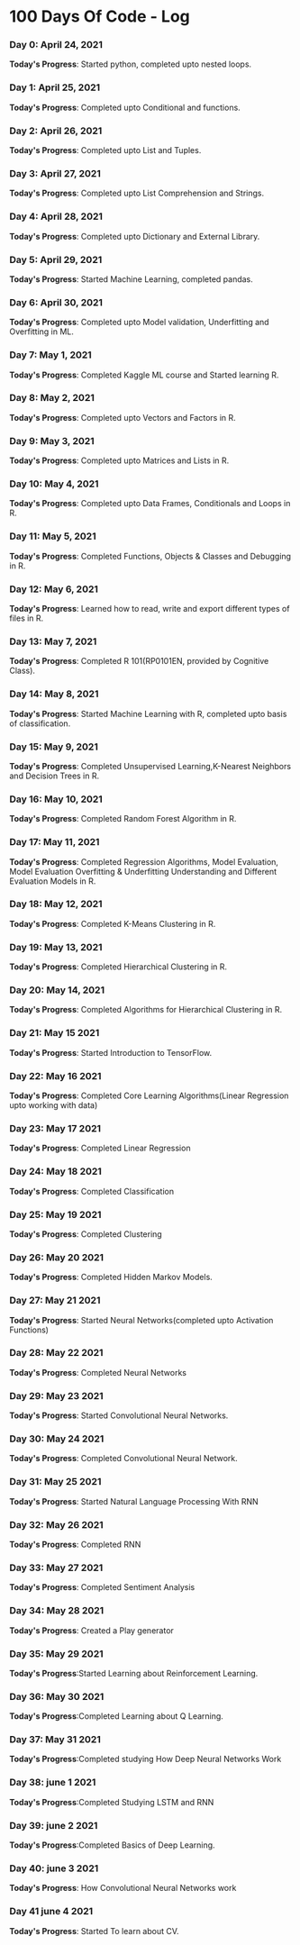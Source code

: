 # 100 Days Of Code - Log

### Day 0: April 24, 2021

**Today's Progress**: Started python, completed upto nested loops.


### Day 1: April 25, 2021

**Today's Progress**: Completed upto Conditional and functions.

### Day 2: April 26, 2021

**Today's Progress**: Completed upto List and Tuples.

### Day 3: April 27, 2021

**Today's Progress**: Completed upto List Comprehension and Strings.

### Day 4: April 28, 2021

**Today's Progress**: Completed upto Dictionary and External Library.

### Day 5: April 29, 2021

**Today's Progress**: Started Machine Learning, completed pandas.

### Day 6: April 30, 2021

**Today's Progress**: Completed upto Model validation, Underfitting and Overfitting in ML.

### Day 7: May 1, 2021

**Today's Progress**: Completed Kaggle ML course and Started learning R.

### Day 8: May 2, 2021

**Today's Progress**: Completed upto Vectors and Factors in R.

### Day 9: May 3, 2021

**Today's Progress**: Completed upto Matrices and Lists in R.

### Day 10: May 4, 2021

**Today's Progress**: Completed upto Data Frames, Conditionals and Loops in R.

### Day 11: May 5, 2021

**Today's Progress**: Completed Functions, Objects & Classes and Debugging in R.

### Day 12: May 6, 2021

**Today's Progress**: Learned how to read, write and export different types of files in R.

### Day 13: May 7, 2021

**Today's Progress**: Completed R 101(RP0101EN, provided by Cognitive Class).

### Day 14: May 8, 2021

**Today's Progress**: Started Machine Learning with R, completed upto basis of classification.

### Day 15: May 9, 2021

**Today's Progress**: Completed Unsupervised Learning,K-Nearest Neighbors and Decision Trees in R.

### Day 16: May 10, 2021

**Today's Progress**: Completed Random Forest Algorithm in R.

### Day 17: May 11, 2021

**Today's Progress**: Completed Regression Algorithms, Model Evaluation, Model Evaluation Overfitting & Underfitting Understanding and Different Evaluation Models in R.

### Day 18: May 12, 2021

**Today's Progress**: Completed K-Means Clustering in R.

### Day 19: May 13, 2021

**Today's Progress**: Completed Hierarchical Clustering in R.

### Day 20: May 14, 2021

**Today's Progress**: Completed Algorithms for Hierarchical Clustering in R.

### Day 21: May 15 2021

**Today's Progress**: Started Introduction to TensorFlow.

### Day 22: May 16 2021

**Today's Progress**: Completed Core Learning Algorithms(Linear Regression upto working with data)

### Day 23: May 17 2021

**Today's Progress**: Completed Linear Regression 

### Day 24: May 18 2021

**Today's Progress**: Completed Classification 

### Day 25: May 19 2021

**Today's Progress**: Completed Clustering 

### Day 26: May 20 2021

**Today's Progress**: Completed Hidden Markov Models. 

### Day 27: May 21 2021

**Today's Progress**: Started Neural Networks(completed upto Activation Functions)

### Day 28: May 22 2021

**Today's Progress**: Completed Neural Networks

### Day 29: May 23 2021

**Today's Progress**: Started Convolutional Neural Networks.

### Day 30: May 24 2021

**Today's Progress**: Completed Convolutional Neural Network.

### Day 31: May 25 2021

**Today's Progress**: Started Natural Language Processing With RNN

### Day 32: May 26 2021

**Today's Progress**: Completed RNN

### Day 33: May 27 2021

**Today's Progress**: Completed Sentiment Analysis

### Day 34: May 28 2021

**Today's Progress**: Created a Play generator

### Day 35: May 29 2021

**Today's Progress**:Started Learning about Reinforcement Learning.

### Day 36: May 30 2021

**Today's Progress**:Completed Learning about Q Learning.

### Day 37: May 31 2021

**Today's Progress**:Completed studying How Deep Neural Networks Work

### Day 38: june 1 2021

**Today's Progress**:Completed Studying LSTM and RNN

### Day 39: june 2 2021

**Today's Progress**:Completed Basics of Deep Learning.

### Day 40: june 3 2021

**Today's Progress**: How Convolutional Neural Networks work

### Day 41 june 4 2021

**Today's Progress**: Started To learn about CV.
 

